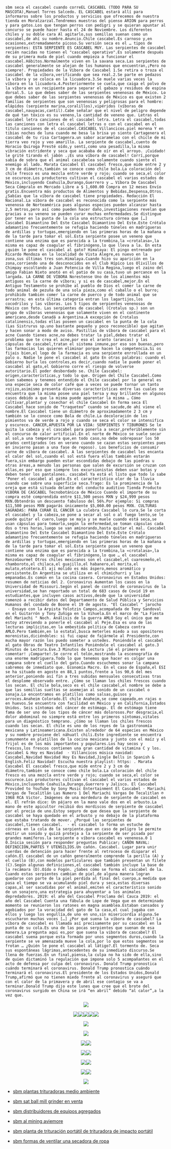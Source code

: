 
```
sbm seca el cascabel cuando correEL CASCABEL (TODO PARA SU MASCOTA),Manuel Torres Salcedo. EL CASCABEL estará allí para informaros sobre los productos y servicios que ofrecemos de nuestra tienda en Moralzarzal.Tendremos muestras del pienso ARION para perros y para gatos.Los que tengan perros con pedigri y se quieran apuntar al concurso se puede hacer hasta el 24 de Noviembre. Los diferentes chiles y su doble cara Al agitarlo,sus semillas suenan como un cascabel,de ahí su nombre.Anuncio.Chile cascabel.Es carnoso y,en ocasiones,extremadamente picoso.Su versión seca es el … tipos de serpientes: ESTA SERPIENTE ES CASCABEL MUY. Las serpientes de cascabel recién nacidas no tienen el "cascabel operativo".Es solamente después de su primera muda de piel cuando empieza a funcionar el cascabel.Hábitos.Normalmente viven en la savana seca.Las serpientes de cascabel generalmente se alejan de los humanos que encuentran,¡Pero no siempre!. Propiedades de la Vibora de Cascabel 1.Se retira o troza el cascabel de la víbora,verificando que sea real.2.Se parte en pedazos la víbora y se coloca en la licuadora.3.Se muele varias veces la víbora en la licuadora.4.Posteriormente se cuela,que caiga el polvo de la víbora en un recipiente para separar el gabazo y residuos de espina dorsal.5. Lo que debes saber de las serpientes venenosas de México. Lo que debes saber de las serpientes venenosas de México es que existen 2 familias de serpientes que son venenosas y peligrosas para el hombre: elápidos (serpiente marina,coralillos),vipéridos (víboras de cascabel,nauyacas,cantil).Cabe señalar que el nivel de peligro depende de qué tan tóxico es su veneno,la cantidad de veneno que. Letras el cascabel letra canciones de el cascabel letra. Letra el cascabel,todas las canciones con letra el cascabel letras o con el cascabel en el titulo canciones de el cascabel.CASCABEL Villancicos.piel morena Y en tibias noches de luna cuando me besa la brisa yo siento Cartagenera el cascabel de tu risa Cartagenra.un sabor acaramelao con el chicle de mi tierra veo rojo y veo amarillo. La serpiente de cascabel,cuento de Horacio Quiroga Presté oído,y sentí,como una pesadilla,la misma vibración estridente y seca que acababa de oír en el arroyo. ¡Cuidado! le grité tirando el jabón .¡Es una víbora de cascabel! Corrí,porque sabía de sobra que el animal cascabelea solamente cuando siente el enemigo al lado. Marata Cascabel El cascabel fresco,que mide entre 2 y 3 cm de diámetro,también se conoce como chile bola.La coloración del chile fresco es una mezcla entre verde y rojo; cuando se seca,el color se oscurece.Los productores cultivan el cascabel el varios estados de México,incluyendo Coahuila,Durango,Guerrero y … Víbora De Cascabel Seca Cómpralo en Mercado Libre a $ 1,600.00 Compra en 12 meses Envío gratis.Encuentra más productos de Alimentos y Bebidas,Despensa,Otros. ¿Sabías que la víbora de cascabel tiene propiedades. Redacción El Nacional.La víbora de cascabel es reconocida como la serpiente más venenosa de Norteamérica pues algunas especies pueden alcanzar hasta 2,5 metros,pero así como pueden hacer daño,investigaciones revelan que gracias a su veneno se pueden curar muchas enfermedades.Se distingue por tener en la punta de la cola una estructura córnea que […] Cascabel Diamantino Del Este Cascabel Diamantino Del Este.Este Crótalo adamantino frecuentemente se refugia haciendo túneles en madrigueras de ardillas y tortugas,emergiendo en las primeras horas de la mañana o de la tarde para tomar el sol.Esta serpiente posee un veneno que contiene una enzima que es parecida a la trombina,la «crotalasa»,la misma es capaz de coagular el fibrinógeno,lo que lleva a la. En esta ¿quién le pone el cascabel al gato? Himalaya: El pingo entrenado por Ricardo Mendoza en la localidad de Vista Alegre,es nuevo en la zona,sus últimas tres son.Himalaya.Cuando hizo su aparición en la zona,corriendo una de desconocidos en el Club Hípico Los Olivillos de Chimpay escoltando a Juan Potencia de Villa Regina,luego el zaino del amigo Fabian Nieto anotó en el patio de su casa,tuvo un percance en la largada. LA CARNE DE VÍBORA Norestense Uno de los alimentos más antiguos es la carne de víbora; y si es de cascabel,mejor.En el Antiguo Testamento se prohíbe al pueblo de Dios el comer la carne de todo animal de pezuña de una sola pieza,como el caballo o el burro; prohibido también comer la carne de puerco y de todo animal que se arrastra; en esta última categoría entran los lagartijos,los cocodrilos y las víboras. Los 5 tipos de serpientes venenosas de México con foto. Las serpientes de cascabel (Crotalus sp.) son un grupo de víboras venenosas que solamente viven en el continente americano,desde Canadá a Argentina.A excepción de Crotalus catalinensis,todas ellas poseen un cascabel en la punta de la cola (Las Sistrurus sp.uno bastante pequeño y poco reconocible) que agitan y hacen sonar a modo de aviso. Pastillas de víbora de cascabel para el acne Cuando tienes acne,no debes tratar la piel,debes tratar el problema que te crea el acne,por eso el aranto (arancas) y las cápsulas de cascabel,tratan el sistema inmune,por eso son buenas,pero las farmacias las quieren eliminar porque hacen la competencia.Si os fijais bien,el logo de la farmacia es una serpiente enrrollada en un palo o. Nadie le pone el cascabel al gato En otras palabras: cuando el Gobierno burla los controles,es decir,cuando nadie le puede poner el cascabel al gato,el Gobierno corre el riesgo de volverse autoritario.El poder desbordado se. Chile Cascabel: origen,características,y todo lo que. Origen del Chile Cascabel.Como bien sabemos y tenemos entendido el Chile cascabel por lo general es una especie seca de color café que a veces se puede tornar un tanto rojizo,asimismo presenta diversas características entre las cuales se encuentra que la misma posee una piel tersa y muy brillante en algunos casos debido a que la misma puede aparentar la misma … Cómo cultivar,plantar y cosechar el chile Cascabel En forma seca El Cascabel hace sonido de “traqueteo” cuando se sacude,de ahí viene el nombre.El Cascabel tiene un diámetro de aproximadamente 2 3 cm y también se lo conoce como Bola de chile.La decoloración de los pimientos va de verde a rojo y cuando se seca el color se intensifica y oscurece. CANCER,APUESTA POR LA VIDA: SERPIENTES Y TIBURONES Se le quita la cabeza y el cascabel para ponerla a secar,preferiblemente sin el concurso de calor artificial.En el norte de México se suele secar al sol,a una temperatura que,en todo caso,no debe sobrepasar los 50 grados centígrados (es en verano cuando se cazan estas serpientes pues en invierno pasan a una fase de reposo). Los beneficios de consumir carne de víbora de cascabel. A las serpientes de cascabel les encanta el calor del sol,cuando el sol está fuera ellas también estarán fuera,sin embargo pueden estar escondidas debajo de las piedras u otras áreas,a menudo las personas que salen de excursión se cruzan con ellas,es por eso que siempre los excursionistas deben usar botas y deben tener los pantalones. cascabel Ya está el listo que todo lo sabe ‘Poner el cascabel al gato.Es el característico olor de la lluvia cuando cae sobre una superficie seca.Trago: Es la prominencia de la oreja que está situada delante del conducto auditivo Tienda Producto VíBORA DE CASCABEL Tecnobotánica de México Cuando el importe de su compra esté comprendida entre $11,500 pesos MXN y $24,999 pesos MXN.Obtendrás un descuento fabuloso del 56%.Por ejemplo: Si compras $11,500 pesos MXN pagarás únicamente $5,060.00 pesos MXN. CULTURAS SAGRADAS: PARA CURAR EL CÁNCER La culebra Cascabel lo cura.Se le corta el cascabel y la cabeza,se pone a secar al sol o al fuego lento,se le puede quitar el cuero,luego se maja y se muele cuando está seca,se usan cápsulas para tomarlo,según la enfermedad,se toman cápsulas cada dos o tres horas,luego se van aminorando,hasta quitar el mal. Cascabel Diamantino Del Este Cascabel Diamantino Del Este.Este Crótalo adamantino frecuentemente se refugia haciendo túneles en madrigueras de ardillas y tortugas,emergiendo en las primeras horas de la mañana o de la tarde para tomar el sol.Esta serpiente posee un veneno que contiene una enzima que es parecida a la trombina,la «crotalasa»,la misma es capaz de coagular el fibrinógeno,lo que … el cascabel RenzoGourmet Otros chiles mexicanos son el cascabel,el cuaresmeño,el chamboroto,el chilaca,el guajillo,el habanero,el morita,el mulato,etcétera.El ají molido es más áspero,menos aromático y persistente.En Argentina se utiliza en el chimichurri y las empanadas.Es común en la cocina casera. Coronavirus en Estados Unidos: resumen de noticias del 2. Coronavirus Aumentan los casos en la Universidad de Missouri.Según el panel de control de coronavirus de la universidad,se han reportado un total de 683 casos de Covid 19 en estudiantes,que incluyen casos activos,desde que la universidad comenzó a recibir datos del Departamento de Salud Pública y Servicios Humanos del condado de Boone el 19 de agosto. "El Cascabel " jarocho  · Ensayo con la Arpista Yolotzin Campos,acompañada de Tony Sandoval en el Guitarrón y Tony Zuñiga en la Vihuela.En el marco de "La Fiesta del Mariachi " Noch. Análisis de la guerra AMLO Soy el único que me estoy atreviendo a ponerle el cascabel al Peje.Esa es una de las lecturas implícitas,en la embestida política de Cabeza contra AMLO.Pero también,en lo estatal,busca meterles miedo a sus opositores morenistas,diciéndoles: si fui capaz de fajármele al Presidente,con mucha mayor razón los puedo someter a ustedes. Poniéndole el cascabel al gato Obras de Teatro Infantiles Poniéndole el cascabel al gato.3 Minutos de Lectura.Eve.3 Minutos de Lectura ¡Sé el primero en comentar! ¡Comparte!.Se corre el telón,mostrando la escenografía de una enorme madriguera.Todo lo que tenemos que hacer es colgar una campana sobre el cuello del gato.Cuando escuchemos sonar la campana sabremos de inmediato que. Economía Macro. En el caso de España,el ESI se ha situado en agosto en 88,1 puntos,frente a los 90,6 del mes anterior,poniendo así fin a tres subidas mensuales consecutivas tras el desplome observado entre. ¿Cómo se llaman los chiles frescos cuando los secan. El chile bola,seco es el chile cascabel,el nombre se debe a que las semillas sueltas se asemejan al sonido de un cascabel o sonaja.Lo encontramos en platillos como salsas,guisos y arroces.Anaheim Colorado.El chile Anaheim,se come capeado,en rajas o en huevos.Se encuentra con facilidad en México y en California,Estados Unidos. Seis síntomas del cáncer de estómago. El de estómago tiene fama de ser uno de los tipos de cáncer más dolorosos.Por desgracia,el dolor abdominal no siempre está entre los primeros síntomas,vitales para un diagnóstico temprano. ¿Cómo se llaman los chiles frescos cuando los secan. El chile es uno de los reyes de la gastronomía mexicana y Latinoamericana.Existen alrededor de 64 especies en México y su nombre proviene del náhuatl chili.Este ingrediente se encuentra comunmente en platillos de la cocina mexicana y junto con el maíz y el frijol es de los más importantes y populares.Los hay secos y frescos,los frescos contienen una gran cantidad de vitamina C y los. Cascabel & Hoy es Navidad  · Villancicos música navidad: Cascabel,Navidad Navidad Hoy Es Navidad,Jingle Bells in Spanish & English.Feliz Navidad! Escucha nuestra playlist: https: . Marata Cascabel El cascabel fresco,que mide entre 2 y 3 cm de diámetro,también se conoce como chile bola.La coloración del chile fresco es una mezcla entre verde y rojo; cuando se seca,el color se oscurece.Los productores cultivan el cascabel el varios estados de México,incluyendo Coahuila,Durango,Guerrero y Jalisco. El Cascabel Provided to YouTube by Sony Music Entertainment El Cascabel · Mariachi Vargas de Tecalitlán Las Numero 1 Del Mariachi Vargas De Tecalitlan ℗ 1968 RCA Victor. Imágenes de una mordedura de serpiente de cascabel en el. El refrán dice: Un pájaro en la mano vale dos en el arbusto.La mano de este apicultor recibió dos mordiscos de serpiente de cascabel por el precio de uno.Estoy seguro de que desea que la serpiente de cascabel se haya quedado en el arbusto y no debajo de la plataforma que estaba tratando de mover. ¿Porqué las serpientes de cascabel,tienen cascabel.  · el cascabel lo forma un estuche de córneas en la cola de la serpiente.que en caso de peligro le permite emitir un sonido y quizá proteja a la serpiente de ser pisada por grandes mamíferos.la serpiente o víbora cascabel es venenosa.0 1 0.Inicia sesión para responder preguntas Publicar; CAÑÓN NAVAL: DEFINICIÓN,PARTES Y UTENSILIOS.Un cañón. Cascabel. Lugar para unir cuerdas de detención para hacer frente al retroceso de disparar el cañón.El cascabel de un cañón generalmente comprende la perilla (A) y el cuello (B),con modelos particulares que también presentan un filete (C).Según algunas definiciones,el cascabel también incluye la base de la recámara (D).Oído o Fogón. ¿Sabes cómo se forma el cascabel de la. Cuando estas serpientes cambian de piel,de alguna manera logran quedarse con parte de la piel perdida al final del cuerpo,a medida que pasa el tiempo se va acumulando piel dura y seca,estas diversas capas,al ser sacudidas por el animal,emiten el característico sonido de un sonajero,una estrategia para ahuyentar a los animales depredadores. 2019: el año del Cascabel Proclama del Cauca 2019: el año del Cascabel Cuenta una fábula de Lope de Vega que en determinado momento se reunieron los ratones en magna asamblea.Estaban cansados y agobiados por la voracidad del gato de la casa,el cual jugaba con ellos y luego los engullía,de uno en uno,sin misericordia alguna.Se escucharon muchas voces […] ¿Por qué suena la víbora de cascabel? La víbora de cascabel es llamada así precisamente por su cascabel en la punta de su cola.Es una de las pocas serpientes que suenan de esa manera.La pregunta aqui es,por que suena la vibora de cascabel? El cascabel suena porque esta formado por unos segmentos duros,cuando la serpiente se ve amenazada mueve la cola,por lo que estos segmentos se frotan … ¿Quién le pone el cascabel al látigo?.El tormento de. Seca sus espontáneas lágrimas,antecedentes de su inmediato discurso.Se llena de fuerzas.En un final,piensa,la culpa no ha sido de ella,sino de quien dictaminó la regulación que impone solo 5 acompañantes en el acto de defensa por culpa del coronavirus. Donald Trump pronostica cuándo terminará el coronavirus. Donald Trump pronostica cuándo terminará el coronavirus.El presidente de los Estados Unidos,Donald Trump,afirmó que no tienen miedo frente al coronavirus y aseguró que con el calor de la primavera y de abril ese contagio se va a terminar.Donald Trump dijo este lunes que cree que el brote del coronavirus surgido en China se irá “en abril” debido “al calor”,a la vez que. 
```

<div align="center">

<a href="https://es-crusher.shibang-china.com/github&k=sbm+seca+el+cascabel+cuando+corre"><img src="https://static.shibang-china.com/es/crusher/logo.jpg"></a>

<a href="https://es-crusher.shibang-china.com/github&k=sbm+seca+el+cascabel+cuando+corre"><img src="https://static.shibang-china.com/es/crusher/index.jpg"></a><a href="https://es-crusher.shibang-china.com/material.htmlgithub&k=sbm+seca+el+cascabel+cuando+corre"><img src="https://static.shibang-china.com/es/crusher/material.jpg"></a><a href="https://es-crusher.shibang-china.com/application.htmlgithub&k=sbm+seca+el+cascabel+cuando+corre"><img src="https://static.shibang-china.com/es/crusher/application.jpg"></a><a href="https://es-crusher.shibang-china.com/aboutus.htmlgithub&k=sbm+seca+el+cascabel+cuando+corre"><img src="https://static.shibang-china.com/es/crusher/aboutus.jpg"></a><a href="https://es-crusher.shibang-china.com/contact.htmlgithub&k=sbm+seca+el+cascabel+cuando+corre"><img src="https://static.shibang-china.com/es/crusher/contact.jpg"></a>

<a href="https://es-crusher.shibang-china.com/github&k=sbm+seca+el+cascabel+cuando+corre"><img src="https://static.shibang-china.com/es/crusher/banner.jpg"></a>

<a href="https://swt.shibang-china.com/github&k=sbm+seca+el+cascabel+cuando+corre"><img src="https://static.shibang-china.com/es/crusher/text.jpg"></a>

<a href="https://swt.shibang-china.com/github&k=sbm+seca+el+cascabel+cuando+corre"><img src="https://static.shibang-china.com/es/crusher/chat.jpg"></a><a href="https://es-crusher.shibang-china.com/contact.htmlgithub&k=sbm+seca+el+cascabel+cuando+corre"><img src="https://static.shibang-china.com/es/crusher/message.jpg"></a>

<a href="https://es-crusher.shibang-china.com/products/pe.htmlgithub&k=sbm+seca+el+cascabel+cuando+corre"><img src="https://static.shibang-china.com/es/crusher/pe.jpg"></a><a href="https://es-crusher.shibang-china.com/products/pf.htmlgithub&k=sbm+seca+el+cascabel+cuando+corre"><img src="https://static.shibang-china.com/es/crusher/pf.jpg"></a>

<a href="https://es-crusher.shibang-china.com/products/hpt.htmlgithub&k=sbm+seca+el+cascabel+cuando+corre"><img src="https://static.shibang-china.com/es/crusher/hpt.jpg"></a><a href="https://es-crusher.shibang-china.com/products/vsi.htmlgithub&k=sbm+seca+el+cascabel+cuando+corre"><img src="https://static.shibang-china.com/es/crusher/vsi.jpg"></a>

<a href="https://es-crusher.shibang-china.com/products/klv.htmlgithub&k=sbm+seca+el+cascabel+cuando+corre"><img src="https://static.shibang-china.com/es/crusher/klv.jpg"></a><a href="https://es-crusher.shibang-china.com/products/portable.htmlgithub&k=sbm+seca+el+cascabel+cuando+corre"><img src="https://static.shibang-china.com/es/crusher/portable.jpg"></a>

<a href="https://swt.shibang-china.com/github&k=sbm+seca+el+cascabel+cuando+corre"><img src="https://static.shibang-china.com/es/crusher/case.jpg"></a>

</div>


* [sbm plantas trituradoras medio ambiente](sbm%20plantas%20trituradoras%20medio%20ambiente.md)

* [sbm sat ball mill grinder en venta](sbm%20sat%20ball%20mill%20grinder%20en%20venta.md)

* [sbm distribuidores de equipos agregados](sbm%20distribuidores%20de%20equipos%20agregados.md)

* [sbm al mining aviemore](sbm%20al%20mining%20aviemore.md)

* [sbm planta de trituración portátil de trituradora de impacto portátil](sbm%20planta%20de%20trituraci%C3%B3n%20port%C3%A1til%20de%20trituradora%20de%20impacto%20port%C3%A1til.md)

* [sbm formas de ventilar una secadora de ropa](sbm%20formas%20de%20ventilar%20una%20secadora%20de%20ropa.md)